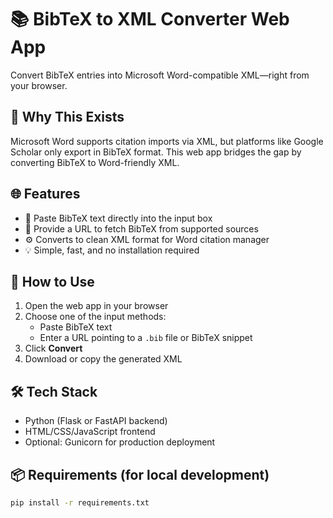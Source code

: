 # 📚 BibTeX to XML Converter Web App

Convert BibTeX entries into Microsoft Word-compatible XML—right from your browser.

## 🧠 Why This Exists

Microsoft Word supports citation imports via XML, but platforms like Google Scholar only export in BibTeX format. This web app bridges the gap by converting BibTeX to Word-friendly XML.

## 🌐 Features

- 📝 Paste BibTeX text directly into the input box
- 🔗 Provide a URL to fetch BibTeX from supported sources
- ⚙️ Converts to clean XML format for Word citation manager
- 💡 Simple, fast, and no installation required

## 🚀 How to Use

1. Open the web app in your browser
2. Choose one of the input methods:
   - Paste BibTeX text
   - Enter a URL pointing to a `.bib` file or BibTeX snippet
3. Click **Convert**
4. Download or copy the generated XML

## 🛠️ Tech Stack

- Python (Flask or FastAPI backend)
- HTML/CSS/JavaScript frontend
- Optional: Gunicorn for production deployment

## 📦 Requirements (for local development)

```bash
pip install -r requirements.txt